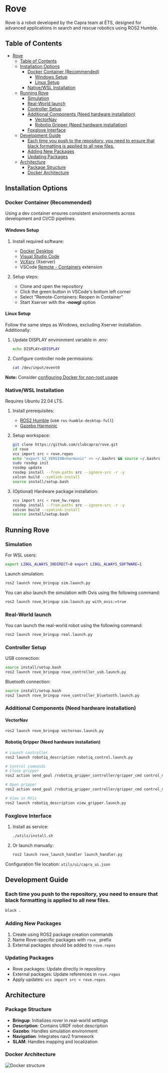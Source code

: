# Rove

Rove is a robot developed by the Capra team at ÉTS, designed for advanced applications in search and rescue robotics using ROS2 Humble.

## Table of Contents
- [Rove](#rove)
  - [Table of Contents](#table-of-contents)
  - [Installation Options](#installation-options)
    - [Docker Container (Recommended)](#docker-container-recommended)
      - [Windows Setup](#windows-setup)
      - [Linux Setup](#linux-setup)
    - [Native/WSL Installation](#nativewsl-installation)
  - [Running Rove](#running-rove)
    - [Simulation](#simulation)
    - [Real-World launch](#real-world-launch)
    - [Controller Setup](#controller-setup)
    - [Additional Components (Need hardware installation)](#additional-components-need-hardware-installation)
      - [VectorNav](#vectornav)
      - [Robotiq Gripper (Need hardware installation)](#robotiq-gripper-need-hardware-installation)
    - [Foxglove Interface](#foxglove-interface)
  - [Development Guide](#development-guide)
    - [Each time you push to the repository, you need to ensure that black formatting is applied to all new files.](#each-time-you-push-to-the-repository-you-need-to-ensure-that-black-formatting-is-applied-to-all-new-files)
    - [Adding New Packages](#adding-new-packages)
    - [Updating Packages](#updating-packages)
  - [Architecture](#architecture)
    - [Package Structure](#package-structure)
    - [Docker Architecture](#docker-architecture)

## Installation Options

### Docker Container (Recommended)

Using a dev container ensures consistent environments across development and CI/CD pipelines.

#### Windows Setup
1. Install required software:
   - [Docker Desktop](https://www.docker.com/products/docker-desktop)
   - [Visual Studio Code](https://code.visualstudio.com/)
   - [VcXsrv](https://sourceforge.net/projects/vcxsrv/) (Xserver)
   - VSCode [Remote - Containers](https://marketplace.visualstudio.com/items?itemName=ms-vscode-remote.remote-containers) extension

2. Setup steps:
   - Clone and open the repository
   - Click the green button in VSCode's bottom left corner
   - Select "Remote-Containers: Reopen in Container"
   - Start Xserver with the **-nowgl** option

#### Linux Setup
Follow the same steps as Windows, excluding Xserver installation. Additionally:

1. Update DISPLAY environment variable in .env:
   ```bash
   echo DISPLAY=$DISPLAY
   ```

2. Configure controller node permissions:
   ```bash
   cat /dev/input/event0
   ```

**Note:** Consider [configuring Docker for non-root usage](https://docs.docker.com/engine/install/linux-postinstall/#manage-docker-as-a-non-root-user)

### Native/WSL Installation

Requires Ubuntu 22.04 LTS.

1. Install prerequisites:
   - [ROS2 Humble](https://docs.ros.org/en/humble/Installation/Ubuntu-Install-Debians.html) (use `ros-humble-desktop-full`)
   - [Gazebo Harmonic](https://gazebosim.org/docs/harmonic/install_ubuntu/#binary-installation-on-ubuntu)

2. Setup workspace:
   ```bash
   git clone https://github.com/clubcapra/rove.git
   cd rove
   vcs import src < rove.repos
   echo "export GZ_VERSION=harmonic" >> ~/.bashrc && source ~/.bashrc
   sudo rosdep init
   rosdep update
   rosdep install --from-paths src --ignore-src -r -y
   colcon build --symlink-install
   source install/setup.bash
   ```

3. (Optional) Hardware package installation:
   ```bash
   vcs import src < rove_hw.repos
   rosdep install --from-paths src --ignore-src -r -y
   colcon build --symlink-install
   source install/setup.bash
   ```

## Running Rove

### Simulation
For WSL users:
```bash
export LIBGL_ALWAYS_INDIRECT=0 export LIBGL_ALWAYS_SOFTWARE=1
```

Launch simulation:
```bash
ros2 launch rove_bringup sim.launch.py
```

You can also launch the simulation with Ovis using the following command:
```bash
ros2 launch rove_bringup sim.launch.py with_ovis:=true
```

### Real-World launch

You can launch the real-world robot using the following command:
```bash
ros2 launch rove_bringup real.launch.py
```

### Controller Setup
USB connection:
```bash
source install/setup.bash
ros2 launch rove_bringup rove_controller_usb.launch.py
```

Bluetooth connection:
```bash
source install/setup.bash
ros2 launch rove_bringup rove_controller_bluetooth.launch.py
```

### Additional Components (Need hardware installation)

#### VectorNav
```bash
ros2 launch rove_bringup vectornav.launch.py
```

#### Robotiq Gripper (Need hardware installation)
```bash
# Launch controller
ros2 launch robotiq_description robotiq_control.launch.py

# Control commands
# Close gripper
ros2 action send_goal /robotiq_gripper_controller/gripper_cmd control_msgs/action/GripperCommand "{command:{position: 1, max_effort: 1.0}}"

# Open gripper
ros2 action send_goal /robotiq_gripper_controller/gripper_cmd control_msgs/action/GripperCommand "{command:{position: 0, max_effort: 1.0}}"

# View in RViz
ros2 launch robotiq_description view_gripper.launch.py
```

### Foxglove Interface

1. Install as service:
   ```bash
   ./utils/install.sh
   ```

2. Or launch manually:
   ```bash
   ros2 launch rove_launch_handler launch_handler.py
   ```

Configuration file location: `utils/ui/capra_ui.json`

## Development Guide

### Each time you push to the repository, you need to ensure that black formatting is applied to all new files.
```bash
black .
```

### Adding New Packages
1. Create using ROS2 package creation commands
2. Name Rove-specific packages with `rove_` prefix
3. External packages should be added to `rove.repos`

### Updating Packages
- Rove packages: Update directly in repository
- External packages: Update references in `rove.repos`
- Apply updates: `vcs import src < rove.repos`

## Architecture

### Package Structure

- **Bringup**: Initializes rover in real-world settings
- **Description**: Contains URDF robot description
- **Gazebo**: Handles simulation environment
- **Navigation**: Integrates nav2 framework
- **SLAM**: Handles mapping and localization

### Docker Architecture
![Docker structure](https://www.plantuml.com/plantuml/svg/VP71Ri8m38RlUOgezwvZq8vnc3XmsLDKJkgLGEj4JbfjU_gr0QgWJHoGVjl_xtouUn-0mz1tyc3r6Ldwm8CE0wCGmOGEPNOTVFJGeZoWGsgGj46V2S6e0r0xszgZvYTZ2zqDIeDZA5huGMLtH-3Uaj6P12zlHPfawulfjpiElUemRz2VWtNHFhNhQ_qWCSbSWSSbCXUfdyOB6uscCL0O3w3ZWgzjLLURUS5BVLbMA_rPhak4jNfhLXLiomq0gjNhymfK2TigFdB2u2tLbWs9Ux1n_WEZjXJ0479qJmtihEkHGhrC_iGOl5F8_9qx4sFip0Fx1I6V4HAa922IPsMUlzyTCz5njdoNcuZT_y55jg3A2NLsBbUNOb6nxSnTy8G-M98HEXhIGoOwdINvFL8pz9tu1G00)

